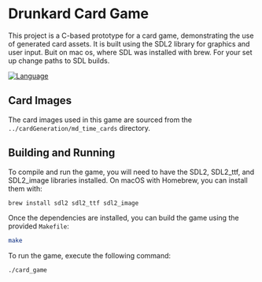 # Drunkard Card Game

This project is a C-based prototype for a card game, demonstrating the use of generated card assets. It is built using the SDL2 library for graphics and user input. Buit on mac os, where SDL was installed with brew. For your set up change paths to SDL builds. 

[![Language](https://img.shields.io/badge/Language-C-blue.svg)](https://en.wikipedia.org/wiki/C_(programming_language))

## Card Images

The card images used in this game are sourced from the `../cardGeneration/md_time_cards` directory.

## Building and Running

To compile and run the game, you will need to have the SDL2, SDL2_ttf, and SDL2_image libraries installed. On macOS with Homebrew, you can install them with:

```bash
brew install sdl2 sdl2_ttf sdl2_image
```

Once the dependencies are installed, you can build the game using the provided `Makefile`:

```bash
make
```

To run the game, execute the following command:

```bash
./card_game
``` 